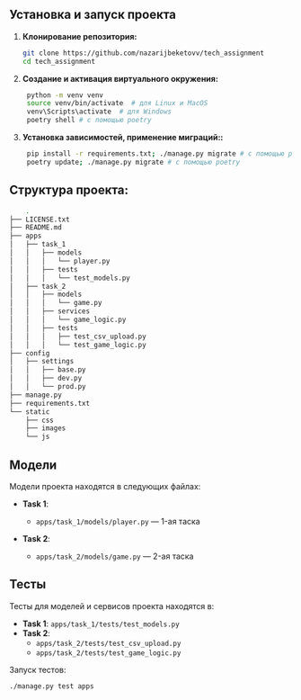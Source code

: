 ## Установка и запуск проекта

1. **Клонирование репозитория:**
    ```bash
    git clone https://github.com/nazarijbeketovv/tech_assignment
    cd tech_assignment
    ```
2. **Создание и активация виртуального окружения:**
   ```bash
    python -m venv venv
    source venv/bin/activate  # для Linux и MacOS
    venv\Scripts\activate  # для Windows
    poetry shell # с помощью poetry
    ```

3. **Установка зависимостей, применение миграций::**
   ```bash
    pip install -r requirements.txt; ./manage.py migrate # с помощью pip
    poetry update; ./manage.py migrate # с помощью poetry
    ```

## Структура проекта:
```bash
    .
├── LICENSE.txt
├── README.md
├── apps
│   ├── task_1
│   │   ├── models
│   │   │   └── player.py          
│   │   ├── tests
│   │   │   └── test_models.py      
│   ├── task_2
│   │   ├── models
│   │   │   └── game.py             
│   │   ├── services
│   │   │   └── game_logic.py     
│   │   ├── tests
│   │   │   ├── test_csv_upload.py  
│   │   │   └── test_game_logic.py  
├── config
│   ├── settings
│   │   ├── base.py                 
│   │   ├── dev.py                 
│   │   └── prod.py                 
├── manage.py
├── requirements.txt
└── static
    ├── css
    ├── images
    └── js
```

## Модели

Модели проекта находятся в следующих файлах:

- **Task 1**:
  - `apps/task_1/models/player.py` — 1-ая таска
  
- **Task 2**:
  - `apps/task_2/models/game.py` — 2-ая таска

## Тесты

Тесты для моделей и сервисов проекта находятся в:

- **Task 1**: `apps/task_1/tests/test_models.py`
- **Task 2**:
  - `apps/task_2/tests/test_csv_upload.py`
  - `apps/task_2/tests/test_game_logic.py`

Запуск тестов:

```bash
./manage.py test apps
```
